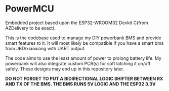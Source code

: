 # PowerMCU
Embedded project based upon the ESP32-WROOM32 Devkit C(from AZDelivery to be exact).

This is the codebase used to manage my DIY powerbank BMS and provide smart features to it.
It will most likely be compatible if you have a smart bms from JBD/xiaoxiang with UART output.

The code aims to use the least amount of power to prolong battery life.
My powerbank will also integrate custom PCB(s) for soft latching it on/off safely.
These designs may end up in this repository later.

**DO NOT FORGET TO PUT A BIDIRECTIONAL LOGIC SHIFTER BETWEEN RX AND TX OF THE BMS.
THE BMS RUNS 5V LOGIC AND THE ESP32 3.3V**